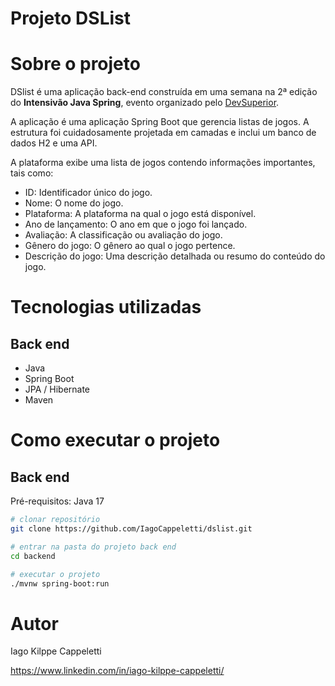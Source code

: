 # Projeto DSList

# Sobre o projeto

DSlist é uma aplicação back-end construída em uma semana na 2ª edição do **Intensivão Java Spring**, evento organizado pelo [DevSuperior](https://devsuperior.com "Site da DevSuperior").

A aplicação é uma aplicação Spring Boot que gerencia listas de jogos. A estrutura foi cuidadosamente projetada em camadas e inclui um banco de dados H2 e uma API.

A plataforma exibe uma lista de jogos contendo informações importantes, tais como:

- ID: Identificador único do jogo.
- Nome: O nome do jogo.
- Plataforma: A plataforma na qual o jogo está disponível.
- Ano de lançamento: O ano em que o jogo foi lançado.
- Avaliação: A classificação ou avaliação do jogo.
- Gênero do jogo: O gênero ao qual o jogo pertence.
- Descrição do jogo: Uma descrição detalhada ou resumo do conteúdo do jogo.
# Tecnologias utilizadas
## Back end
- Java
- Spring Boot
- JPA / Hibernate
- Maven
# Como executar o projeto

## Back end
Pré-requisitos: Java 17

```bash
# clonar repositório
git clone https://github.com/IagoCappeletti/dslist.git

# entrar na pasta do projeto back end
cd backend

# executar o projeto
./mvnw spring-boot:run
```

# Autor

Iago Kilppe Cappeletti

https://www.linkedin.com/in/iago-kilppe-cappeletti/
